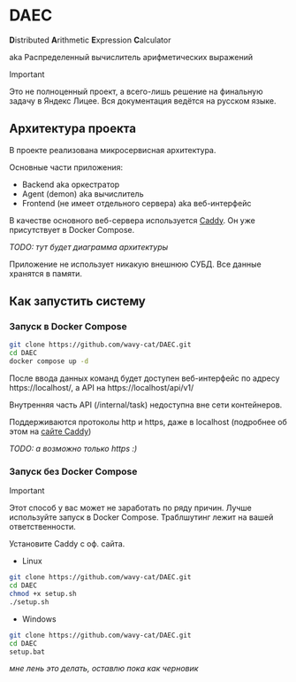 # DAEC

**D**istributed **A**rithmetic **E**xpression **C**alculator

aka Распределенный вычислитель арифметических выражений

> [!IMPORTANT]
> Это не полноценный проект, а всего-лишь решение на финальную задачу в Яндекс Лицее.
> Вся документация ведётся на русском языке.

## Архитектура проекта

В проекте реализована микросервисная архитектура.

Основные части приложения:

* Backend aka оркестратор
* Agent (demon) aka вычислитель
* Frontend (не имеет отдельного сервера) aka веб-интерфейс

В качестве основного веб-сервера используется [Caddy](https://caddyserver.com/).
Он уже присутствует в Docker Compose.

*TODO: тут будет диаграмма архитектуры*

Приложение не использует никакую внешнюю СУБД. Все данные хранятся в памяти.

## Как запустить систему

### Запуск в Docker Compose

```bash
git clone https://github.com/wavy-cat/DAEC.git
cd DAEC
docker compose up -d
```

После ввода данных команд будет доступен веб-интерфейс по адресу https://localhost/, а API на https://localhost/api/v1/

Внутренняя часть API (/internal/task) недоступна вне сети контейнеров.

Поддерживаются протоколы http и https, даже в localhost (подробнее об этом на [сайте Caddy](https://caddyserver.com/))

*TODO: а возможно только https :)*

### Запуск без Docker Compose

> [!IMPORTANT]
> Этот способ у вас может не заработать по ряду причин. Лучше используйте запуск в Docker Compose.
> Траблшутинг лежит на вашей ответственности.

Установите Caddy с оф. сайта.

* Linux

```bash
git clone https://github.com/wavy-cat/DAEC.git
cd DAEC
chmod +x setup.sh
./setup.sh
```

* Windows

```bash
git clone https://github.com/wavy-cat/DAEC.git
cd DAEC
setup.bat
```

*мне лень это делать, оставлю пока как черновик*

